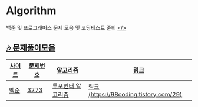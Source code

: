 # Algorithm
백준 및 프로그래머스 문제 모음 및 코딩테스트 준비
<a href="#"></>

##  🎶 문제풀이모음
| 사이트 | 문제번호 | 알고리즘 | 링크 | 
| ------ | -- |----------- |----------- |
| 백준 | 3273 | 투포인터 알고리즘 | 링크(https://98coding.tistory.com/29)|
